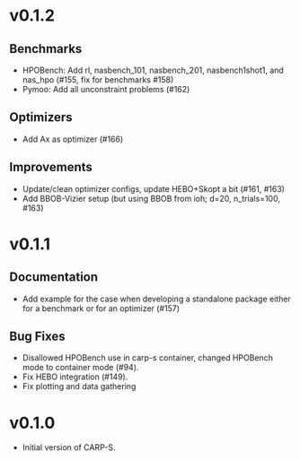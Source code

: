 # v0.1.2

## Benchmarks
- HPOBench: Add rl, nasbench_101, nasbench_201, nasbench1shot1, and nas_hpo (#155, fix for benchmarks #158)
- Pymoo: Add all unconstraint problems (#162)

## Optimizers
- Add Ax as optimizer (#166)

## Improvements
- Update/clean optimizer configs, update HEBO+Skopt a bit (#161, #163)
- Add BBOB-Vizier setup (but using BBOB from ioh; d=20, n_trials=100, #163)

# v0.1.1

## Documentation
- Add example for the case when developing a standalone package either for a benchmark or for an optimizer (#157)

## Bug Fixes
- Disallowed HPOBench use in carp-s container, changed HPOBench mode to container mode (#94).
- Fix HEBO integration (#149).
- Fix plotting and data gathering

# v0.1.0

- Initial version of CARP-S.